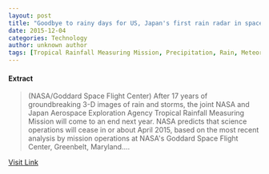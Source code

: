 ```yaml
---
layout: post
title: "Goodbye to rainy days for US, Japan's first rain radar in space"
date: 2015-12-04
categories: Technology
author: unknown author
tags: [Tropical Rainfall Measuring Mission, Precipitation, Rain, Meteorology, Earth sciences, Atmospheric sciences, Physical geography, Sky]
---
```





#### Extract
>(NASA/Goddard Space Flight Center) After 17 years of groundbreaking 3-D images of rain and storms, the joint NASA and Japan Aerospace Exploration Agency Tropical Rainfall Measuring Mission will come to an end next year. NASA predicts that science operations will cease in or about April 2015, based on the most recent analysis by mission operations at NASA's Goddard Space Flight Center, Greenbelt, Maryland....



[Visit Link](http://www.eurekalert.org/pub_releases/2014-10/nsfc-gtr103114.php)


